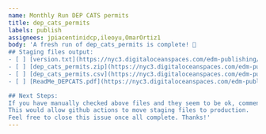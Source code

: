 ```yaml
---
name: Monthly Run DEP CATS permits
title: dep_cats_permits
labels: publish
assignees: jpiacentinidcp,ileoyu,OmarOrtiz1
body: 'A fresh run of dep_cats_permits is complete! 🎉
## Staging files output:
- [ ] [version.txt](https://nyc3.digitaloceanspaces.com/edm-publishing/ceqr-app-data-staging/dep_cats_permits/latest/version.txt)
- [ ] [dep_cats_permits.zip](https://nyc3.digitaloceanspaces.com/edm-publishing/ceqr-app-data-staging/dep_cats_permits/latest/dep_cats_permits.zip)
- [ ] [dep_cats_permits.csv](https://nyc3.digitaloceanspaces.com/edm-publishing/ceqr-app-data-staging/dep_cats_permits/latest/dep_cats_permits.csv)
- [ ] [ReadMe_DEPCATS.pdf](https://nyc3.digitaloceanspaces.com/edm-publishing/ceqr-app-data-staging/dep_cats_permits/latest/ReadMe_DEPCATS.pdf)

## Next Steps: 
If you have manually checked above files and they seem to be ok, comment `[publish]` under this issue. 
This would allow github actions to move staging files to production. 
Feel free to close this issue once all complete. Thanks!'
---
```

